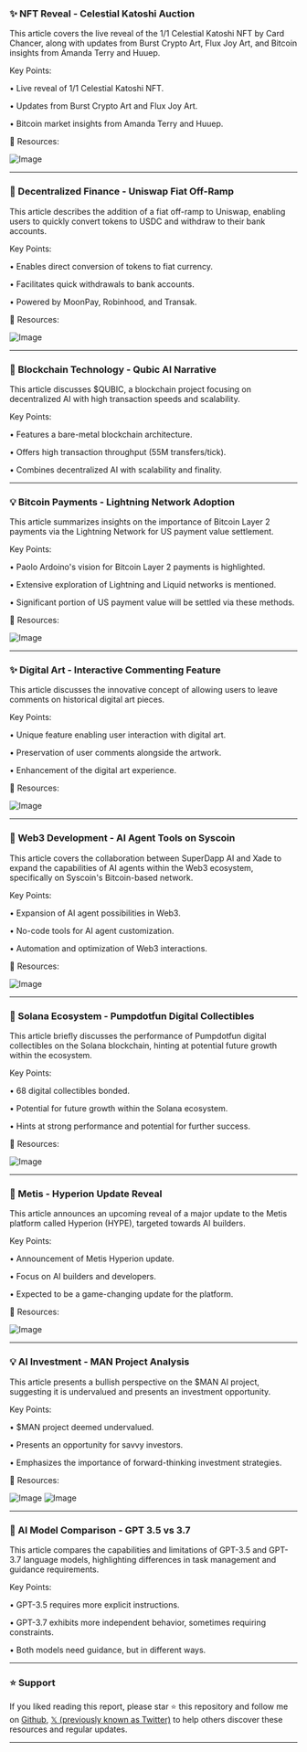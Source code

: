 ### ✨ NFT Reveal - Celestial Katoshi Auction

This article covers the live reveal of the 1/1 Celestial Katoshi NFT by Card Chancer, along with updates from Burst Crypto Art, Flux Joy Art, and Bitcoin insights from Amanda Terry and Huuep.


Key Points:

• Live reveal of 1/1 Celestial Katoshi NFT.

• Updates from Burst Crypto Art and Flux Joy Art.

• Bitcoin market insights from Amanda Terry and Huuep.


🔗 Resources:

![Image](https://pbs.twimg.com/media/GkyirdVXcAASKCp?format=jpg&name=small)


---
### 🚀 Decentralized Finance - Uniswap Fiat Off-Ramp

This article describes the addition of a fiat off-ramp to Uniswap, enabling users to quickly convert tokens to USDC and withdraw to their bank accounts.


Key Points:

• Enables direct conversion of tokens to fiat currency.

• Facilitates quick withdrawals to bank accounts.

• Powered by MoonPay, Robinhood, and Transak.


🔗 Resources:

![Image](https://pbs.twimg.com/ext_tw_video_thumb/1895116753430097920/pu/img/WfLVrraJvmrY446g.jpg)


---
### 🤖 Blockchain Technology - Qubic AI Narrative

This article discusses $QUBIC, a blockchain project focusing on decentralized AI with high transaction speeds and scalability.


Key Points:

•  Features a bare-metal blockchain architecture.

•  Offers high transaction throughput (55M transfers/tick).

•  Combines decentralized AI with scalability and finality.


---
### 💡 Bitcoin Payments - Lightning Network Adoption

This article summarizes insights on the importance of Bitcoin Layer 2 payments via the Lightning Network for US payment value settlement.


Key Points:

•  Paolo Ardoino's vision for Bitcoin Layer 2 payments is highlighted.

•  Extensive exploration of Lightning and Liquid networks is mentioned.

•  Significant portion of US payment value will be settled via these methods.


🔗 Resources:

![Image](https://pbs.twimg.com/media/Gk0OZIEWUAA8An4?format=jpg&name=small)


---
### ✨ Digital Art - Interactive Commenting Feature

This article discusses the innovative concept of allowing users to leave comments on historical digital art pieces.


Key Points:

•  Unique feature enabling user interaction with digital art.

•  Preservation of user comments alongside the artwork.

•  Enhancement of the digital art experience.


🔗 Resources:

![Image](https://pbs.twimg.com/media/GkZ3dWBWMAASyZn?format=jpg&name=small)


---
### 🤖 Web3 Development - AI Agent Tools on Syscoin

This article covers the collaboration between SuperDapp AI and Xade to expand the capabilities of AI agents within the Web3 ecosystem, specifically on Syscoin's Bitcoin-based network.


Key Points:

•  Expansion of AI agent possibilities in Web3.

•  No-code tools for AI agent customization.

•  Automation and optimization of Web3 interactions.


🔗 Resources:

![Image](https://pbs.twimg.com/media/Gkzq6JpaoAMzobQ?format=jpg&name=small)


---
### 🚀 Solana Ecosystem - Pumpdotfun Digital Collectibles

This article briefly discusses the performance of Pumpdotfun digital collectibles on the Solana blockchain, hinting at potential future growth within the ecosystem.


Key Points:

•  68 digital collectibles bonded.

•  Potential for future growth within the Solana ecosystem.

•  Hints at strong performance and potential for further success.


🔗 Resources:

![Image](https://pbs.twimg.com/media/Gk0QjKFWYAEkIo-?format=png&name=small)


---
### 🚀 Metis - Hyperion Update Reveal

This article announces an upcoming reveal of a major update to the Metis platform called Hyperion (HYPE), targeted towards AI builders.


Key Points:

•  Announcement of Metis Hyperion update.

•  Focus on AI builders and developers.

•  Expected to be a game-changing update for the platform.


🔗 Resources:

![Image](https://pbs.twimg.com/media/Gk0QIQ0XkAE8o6u?format=jpg&name=small)


---
### 💡 AI Investment - MAN Project Analysis

This article presents a bullish perspective on the $MAN AI project, suggesting it is undervalued and presents an investment opportunity.


Key Points:

•  $MAN project deemed undervalued.

•  Presents an opportunity for savvy investors.

•  Emphasizes the importance of forward-thinking investment strategies.


🔗 Resources:

![Image](https://pbs.twimg.com/media/Gk0QCqgXsAAs88b?format=jpg&name=small)
![Image](https://pbs.twimg.com/media/Gky3PdnXoAAkvaT?format=jpg&name=240x240)


---
### 🤖 AI Model Comparison - GPT 3.5 vs 3.7

This article compares the capabilities and limitations of GPT-3.5 and GPT-3.7 language models, highlighting differences in task management and guidance requirements.


Key Points:

• GPT-3.5 requires more explicit instructions.

• GPT-3.7 exhibits more independent behavior, sometimes requiring constraints.

•  Both models need guidance, but in different ways.


---

### ⭐️ Support

If you liked reading this report, please star ⭐️ this repository and follow me on [Github](https://github.com/Drix10), [𝕏 (previously known as Twitter)](https://x.com/DRIX_10_) to help others discover these resources and regular updates.

---